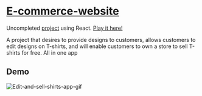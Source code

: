 # [E-commerce-website](https://hyeu249.github.io/E-commerce-website/)
Uncompleted [project](https://hyeu249.github.io/E-commerce-website/) using React. [Play it here!](https://hyeu249.github.io/E-commerce-website/)

A project that desires to provide designs to customers, allows customers to edit designs on T-shirts, and will enable customers to own a store to sell T-shirts for free. All in one app

## Demo
![Edit-and-sell-shirts-app-gif](https://media.giphy.com/media/WDeC70BdXncbNX4p4C/giphy.gif)
